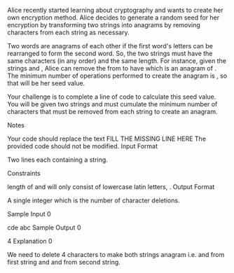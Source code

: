 Alice recently started learning about cryptography and wants to create her own encryption method. Alice decides to generate a random seed for her encryption by transforming two strings into anagrams by removing characters from each string as necessary.

Two words are anagrams of each other if the first word's letters can be rearranged to form the second word. So, the two strings must have the same characters (in any order) and the same length. For instance, given the strings  and , Alice can remove the  from  to have  which is an anagram of . The minimum number of operations performed to create the anagram is , so that will be her seed value.

Your challenge is to complete a line of code to calculate this seed value. You will be given two strings and must cumulate the minimum number of characters that must be removed from each string to create an anagram.

Notes

Your code should replace the text FILL THE MISSING LINE HERE
The provided code should not be modified.
Input Format

Two lines each containing a string.

Constraints

 length of 
 and  will only consist of lowercase latin letters, .
Output Format

A single integer which is the number of character deletions.

Sample Input 0

cde
abc
Sample Output 0

4
Explanation 0

We need to delete 4 characters to make both strings anagram i.e.  and  from first string and  and  from second string.
